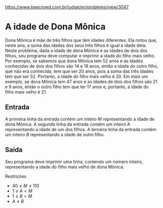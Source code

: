 https://www.beecrowd.com.br/judge/en/problems/view/3047

# A idade de Dona Mônica

Dona Mônica é mãe de três filhos que têm idades diferentes. Ela notou que,
neste ano, a soma das idades dos seus três filhos é igual à idade dela. Neste
problema, dada a idade de dona Mônica e as idades de dois dos filhos, seu
programa deve computar e imprimir a idade do filho mais velho. Por exemplo, se
sabemos que dona Mônica tem $52$ anos e as idades conhecidas de dois dos
filhos são $14$ e $18$ anos, então a idade do outro filho, que não era
conhecida, tem que ser $20$ anos, pois a soma das três idades tem que ser
$52$. Portanto, a idade do filho mais velho é $20$. Em mais um exemplo, se
dona Mônica tem $47$ anos e as idades de dois dos filhos são $21$ e $9$ anos,
então o outro filho tem que ter $17$ anos e, portanto, a idade do filho mais
velho é $21$.

## Entrada

A primeira linha da entrada contém um inteiro $M$ representando a idade de
dona Mônica. A segunda linha da entrada contém um inteiro $A$ representando a
idade de um dos filhos. A terceira linha da entrada contém um inteiro $B$
representando a idade de outro filho.

## Saída

Seu programa deve imprimir uma linha, contendo um número inteiro,
representando a idade do filho mais velho de dona Mônica.

Restrições

- $40 \leq M \leq 110$
- $1 \leq A \lt M$
- $1 \leq B \lt M$
- $A \neq B$
